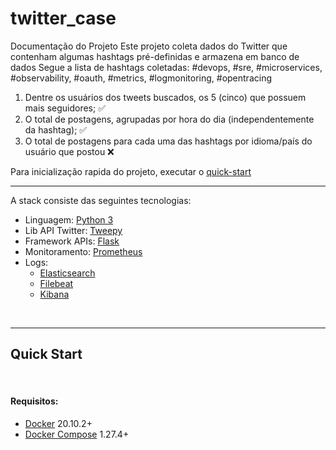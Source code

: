 # twitter_case
Documentação do Projeto
Este projeto coleta dados do Twitter que contenham algumas hashtags pré-definidas e armazena em banco de dados
Segue a lista de hashtags coletadas:
#devops, #sre, #microservices, #observability, #oauth, #metrics, #logmonitoring, #opentracing




1. Dentre os usuários dos tweets buscados, os 5 (cinco) que possuem mais seguidores; :white_check_mark:
2. O total de postagens, agrupadas por hora do dia (independentemente da hashtag); :white_check_mark:
3. O total de postagens para cada uma das hashtags por idioma/país do usuário que postou :x:

Para inicialização rapida do projeto, executar o [quick-start](#quick-start)
<br>

-----

A stack consiste das seguintes tecnologias:

- Linguagem: [Python 3](https://www.python.org/)
- Lib API Twitter: [Tweepy](https://www.tweepy.org/)
- Framework APIs: [Flask](https://palletsprojects.com/p/flask/)
- Monitoramento: [Prometheus](https://prometheus.io/)
- Logs:
    - [Elasticsearch](https://www.elastic.co/pt/elasticsearch/)
    - [Filebeat](https://www.elastic.co/pt/beats/filebeat)
    - [Kibana](https://www.elastic.co/pt/kibana)
<br>


-----
## <a name=quick-start></a>Quick Start
<br>

#### Requisitos:

- [Docker](https://www.docker.com/products/docker-desktop) 20.10.2+
- [Docker Compose](https://docs.docker.com/compose/install/) 1.27.4+

